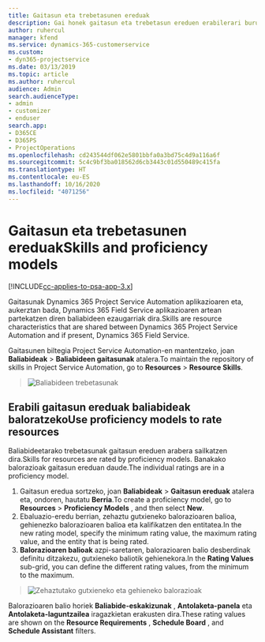 ```yaml
---
title: Gaitasun eta trebetasunen ereduak
description: Gai honek gaitasun eta trebetasun ereduen erabilerari buruzko informazioa ematen du.
author: ruhercul
manager: kfend
ms.service: dynamics-365-customerservice
ms.custom:
- dyn365-projectservice
ms.date: 03/13/2019
ms.topic: article
ms.author: ruhercul
audience: Admin
search.audienceType:
- admin
- customizer
- enduser
search.app:
- D365CE
- D365PS
- ProjectOperations
ms.openlocfilehash: cd243544df062e5801bbfa0a3bd75c4d9a116a6f
ms.sourcegitcommit: 5c4c9bf3ba018562d6cb3443c01d550489c415fa
ms.translationtype: HT
ms.contentlocale: eu-ES
ms.lasthandoff: 10/16/2020
ms.locfileid: "4071256"
---
```

# <a name="skills-and-proficiency-models"></a><span data-ttu-id="44576-103">Gaitasun eta trebetasunen ereduak</span><span class="sxs-lookup"><span data-stu-id="44576-103">Skills and proficiency models</span></span>

[!INCLUDE[cc-applies-to-psa-app-3.x](../includes/cc-applies-to-psa-app-3x.md)]

<span data-ttu-id="44576-104">Gaitasunak Dynamics 365 Project Service Automation aplikazioaren eta, aukerztan bada, Dynamics 365 Field Service aplikazioaren artean partekatzen diren baliabideen ezaugarriak dira.</span><span class="sxs-lookup"><span data-stu-id="44576-104">Skills are resource characteristics that are shared between Dynamics 365 Project Service Automation and if present, Dynamics 365 Field Service.</span></span> 

<span data-ttu-id="44576-105">Gaitasunen biltegia Project Service Automation-en mantentzeko, joan **Baliabideak** \> **Baliabideen gaitasunak** atalera.</span><span class="sxs-lookup"><span data-stu-id="44576-105">To maintain the repository of skills in Project Service Automation, go to **Resources** \> **Resource Skills**.</span></span> 

> ![Baliabideen trebetasunak](media/Resource-Management-image84.png)

## <a name="use-proficiency-models-to-rate-resources"></a><span data-ttu-id="44576-107">Erabili gaitasun ereduak baliabideak baloratzeko</span><span class="sxs-lookup"><span data-stu-id="44576-107">Use proficiency models to rate resources</span></span>

<span data-ttu-id="44576-108">Baliabideetarako trebetasunak gaitasun ereduen arabera sailkatzen dira.</span><span class="sxs-lookup"><span data-stu-id="44576-108">Skills for resources are rated by proficiency models.</span></span> <span data-ttu-id="44576-109">Banakako balorazioak gaitasun ereduan daude.</span><span class="sxs-lookup"><span data-stu-id="44576-109">The individual ratings are in a proficiency model.</span></span> 

1. <span data-ttu-id="44576-110">Gaitasun eredua sortzeko, joan **Baliabideak** \> **Gaitasun ereduak** atalera eta, ondoren, hautatu **Berria**.</span><span class="sxs-lookup"><span data-stu-id="44576-110">To create a proficiency model, go to **Resources** \> **Proficiency Models** , and then select **New**.</span></span>
2. <span data-ttu-id="44576-111">Ebaluazio-eredu berrian, zehaztu gutxieneko balorazioaren balioa, gehienezko balorazioaren balioa eta kalifikatzen den entitatea.</span><span class="sxs-lookup"><span data-stu-id="44576-111">In the new rating model, specify the minimum rating value, the maximum rating value, and the entity that is being rated.</span></span>
3. <span data-ttu-id="44576-112">**Balorazioaren balioak** azpi-saretaren, balorazioaren balio desberdinak definitu ditzakezu, gutxieneko baliotik gehienekora.</span><span class="sxs-lookup"><span data-stu-id="44576-112">In the **Rating Values** sub-grid, you can define the different rating values, from the minimum to the maximum.</span></span>

> ![Zehaztutako gutxieneko eta gehieneko balorazioak](media/Resource-Management-image85.png)

<span data-ttu-id="44576-114">Balorazioaren balio horiek **Baliabide-eskakizunak** , **Antolaketa-panela** eta **Antolaketa-laguntzailea** iragazkietan erakusten dira.</span><span class="sxs-lookup"><span data-stu-id="44576-114">These rating values are shown on the **Resource Requirements** , **Schedule Board** , and **Schedule Assistant** filters.</span></span>
